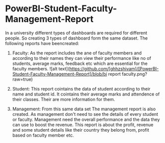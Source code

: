 # PowerBI-Student-Faculty-Management-Report
In a university different types of dashboards are required for different people. So creating 3 types of dashboard form the same dataset. The following reports have beencreated:
1) Faculty: As the report includes the ane of faculty members and according to their names they can view their performance like no of students, average marks, feedback  etc which are essential for the faculty members.
![alt text](https://github.com/[ghhzshivam]/[PowerBI-Student-Faculty-Management-Report]/blob/bi report faculty.png?raw=true)
2) Student: This report cointains the data of student according to their name and student id. It cointains their average marks and attendence of their classes. Their are more information for them.

3) Management: From this same data set The management report is also created. As management don't need to see the details of every student or faculty. Management need the overall performance and the data they can use to boost the revenue. This report is about the profit, revenue and some student details like their country they belong from, profit based on faculty member etc. 
